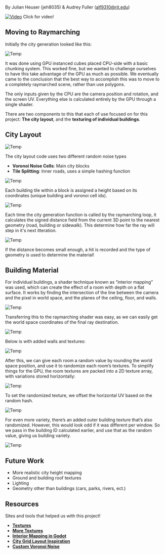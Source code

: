 By Julian Heuser (jeh8035) & Audrey Fuller (alf9310@rit.edu)

[![Video](./media/city_day.png)](https://www.youtube.com/watch?v=HOItbA29LjM)
Click for video!

## Moving to Raymarching

Initially the city generation looked like this:

![Temp](./media/image6.png?raw=true "Temp") 

It was done using GPU instanced cubes placed CPU-side with a basic chunking system. This worked fine, but we wanted to challenge ourselves to have this take advantage of the GPU as much as possible. We eventually came to the conclusion that the best way to accomplish this was to move to a completely raymarched scene, rather than use polygons.

The only inputs given by the CPU are the camera position and rotation, and the screen UV. Everything else is calculated entirely by the GPU through a single shader.

There are two components to this that each of use focused on for this project: **The city layout**, and the **texturing of individual buildings**.

## City Layout

![Temp](./media/final_city_grid.gif?raw=true "Temp") 

The city layout code uses two different random noise types
- **Voronoi Noise Cells**: Main city blocks 
- **Tile Splitting**: Inner roads, uses a simple hashing function

![Temp](./media/image5.png?raw=true "Temp") 

Each building tile within a block is assigned a height based on its coordinates (unique building and voronoi cell ids). 

![Temp](./media/city_block_noise.png?raw=true "Temp") 

Each time the city generation function is called by the raymarching loop, it calculates the signed distance field from the current 3D point to the nearest geometry (road, building or sidewalk). This determine how far the ray will step in it's next itteration. 

![Temp](./media/flat_buildings.png?raw=true "Temp") 

If the distance becomes small enough, a hit is recorded and the type of geometry is used to determine the material!


## Building Material

For individual buildings, a shader technique known as “interior mapping” was used, which can create the effect of a room with depth on a flat surface. It works by finding the intersection of the line between the camera and the pixel in world space, and the planes of the ceiling, floor, and walls.

![Temp](./media/image1.png?raw=true "Temp") 

Transferring this to the raymarching shader was easy, as we can easily get the world space coordinates of the final ray destination.

![Temp](./media/image2.png?raw=true "Temp") 

Below is with added walls and textures:

![Temp](./media/image3.png?raw=true "Temp") 

After this, we can give each room a random value by rounding the world space position, and use it to randomize each room’s textures. To simplify things for the GPU, the room textures are packed into a 2D texture array, with variations stored horizontally:

![Temp](./media/image4.png?raw=true "Temp") 

To set the randomized texture, we offset the horizontal UV based on the random hash.

![Temp](./media/image8.png?raw=true "Temp") 

For even more variety, there’s an added outer building texture that’s also randomized. However, this would look odd if it was different per window. So we pass in the building ID calculated earlier, and use that as the random value, giving us building variety.

![Temp](./media/image7.png?raw=true "Temp") 

## Future Work

- More realistic city height mapping
- Ground and building roof textures
- Lighting
- Geometry other than buildings (cars, parks, rivers, ect.)

## Resources

Sites and tools that helped us with this project!
- [**Textures**](https://ambientcg.com/)
- [**More Textures**](https://github.com/Gaxil/Unity-InteriorMapping)
- [**Interior Mapping in Godot**](https://www.youtube.com/watch?v=9Jy3cXwR7Ws)
- [**City Grid Layout Inspiration**](https://actiondawg.itch.io/lust-city-pdf)
- [**Custom Voronoi Noise**](https://godotshaders.com/shader/voronoi-%e7%bb%86%e8%83%9e%e8%be%b9%e7%95%8c%e8%b7%9d%e7%a6%bb/)

